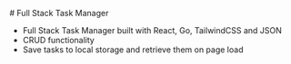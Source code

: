 # Full Stack Task Manager

- Full Stack Task Manager built with React, Go, TailwindCSS and JSON
- CRUD functionality
- Save tasks to local storage and retrieve them on page load
